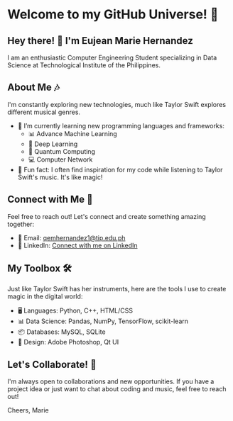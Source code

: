 # Welcome to my GitHub Universe! 🌟

## Hey there! 👋  I'm Eujean Marie Hernandez

I am an enthusiastic Computer Engineering Student specializing in Data Science at Technological Institute of the Philippines.


## About Me 🎶

I'm constantly exploring new technologies, much like Taylor Swift explores different musical genres.

- 🌱 I’m currently learning new programming languages and frameworks:
  - 📊 Advance Machine Learning
  - 🧠 Deep Learning
  - 💫 Quantum Computing
  - 💻 Computer Network
- 🎸 Fun fact: I often find inspiration for my code while listening to Taylor Swift's music. It's like magic!

## Connect with Me 📲

Feel free to reach out! Let's connect and create something amazing together:

- 📧 Email: [qemhernandez1@tip.edu.ph](mailto:qemhernandez1@tip.edu.ph)
- 💼 LinkedIn: [Connect with me on LinkedIn](https://www.linkedin.com/in/eujean-marie-hernandez-6126b2247/)

## My Toolbox 🛠️

Just like Taylor Swift has her instruments, here are the tools I use to create magic in the digital world:

- 🖥️ Languages: Python, C++, HTML/CSS
- 📊 Data Science: Pandas, NumPy, TensorFlow, scikit-learn
- 📦 Databases: MySQL, SQLite
- 🎨 Design: Adobe Photoshop, Qt UI

## Let's Collaborate! 🤝

I'm always open to collaborations and new opportunities. If you have a project idea or just want to chat about coding and music, feel free to reach out!

Cheers,
Marie
